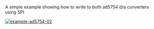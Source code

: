 A simple example showing how to write to both ad5754 d/a converters using SPI

[![example-ad5754-02](https://github.com/newdigate/teensy-eurorack/actions/workflows/teensy-examples-ad5754-02.yml/badge.svg)](https://github.com/newdigate/teensy-eurorack/actions/workflows/teensy-examples-ad5754-02.yml)
